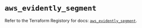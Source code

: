 # `aws_evidently_segment`

Refer to the Terraform Registory for docs: [`aws_evidently_segment`](https://registry.terraform.io/providers/hashicorp/aws/5.6.1/docs/resources/evidently_segment).
